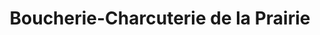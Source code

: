 ---
title: "Boucherie-Charcuterie de la Prairie"
url: /la-chaux-de-fonds/boucherie-charcuterie-de-la-prairie-place-du-marche/
shop: Metzgerei
---